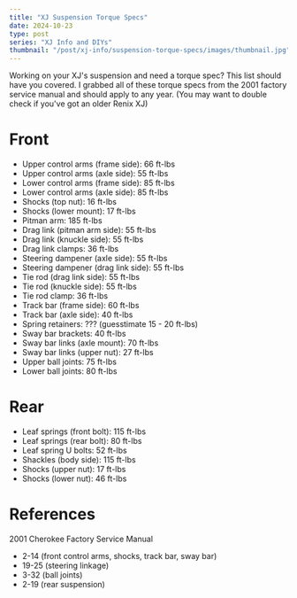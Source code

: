 ```yaml
---
title: "XJ Suspension Torque Specs"
date: 2024-10-23
type: post
series: "XJ Info and DIYs"
thumbnail: "/post/xj-info/suspension-torque-specs/images/thumbnail.jpg"
---
```

 
 Working on your XJ's suspension and need a torque spec? This list should have you covered. I grabbed all of these torque specs from the 2001 factory service manual and should apply to any year. (You may want to double check if you've got an older Renix XJ)

# Front

- Upper control arms (frame side): 66 ft-lbs
- Upper control arms (axle side): 55 ft-lbs
- Lower control arms (frame side): 85 ft-lbs
- Lower control arms (axle side): 85 ft-lbs
- Shocks (top nut): 16 ft-lbs
- Shocks (lower mount): 17 ft-lbs
- Pitman arm: 185 ft-lbs
- Drag link (pitman arm side): 55 ft-lbs
- Drag link (knuckle side): 55 ft-lbs
- Drag link clamps: 36 ft-lbs
- Steering dampener (axle side): 55 ft-lbs
- Steering dampener (drag link side): 55 ft-lbs
- Tie rod (drag link side): 55 ft-lbs
- Tie rod (knuckle side): 55 ft-lbs
- Tie rod clamp: 36 ft-lbs
- Track bar (frame side): 60 ft-lbs
- Track bar (axle side): 40 ft-lbs
- Spring retainers: ??? (guesstimate 15 - 20 ft-lbs)
- Sway bar brackets: 40 ft-lbs
- Sway bar links (axle mount): 70 ft-lbs
- Sway bar links (upper nut): 27 ft-lbs
- Upper ball joints: 75 ft-lbs
- Lower ball joints: 80 ft-lbs

# Rear

- Leaf springs (front bolt): 115 ft-lbs
- Leaf springs (rear bolt): 80 ft-lbs
- Leaf spring U bolts: 52 ft-lbs
- Shackles (body side): 115 ft-lbs
- Shocks (upper nut): 17 ft-lbs
- Shocks (lower nut): 46 ft-lbs

# References

2001 Cherokee Factory Service Manual

- 2-14 (front control arms, shocks, track bar, sway bar)
- 19-25 (steering linkage)
- 3-32 (ball joints)
- 2-19 (rear suspension)